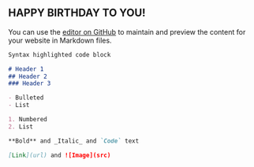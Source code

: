 ## HAPPY BIRTHDAY TO YOU!

You can use the [editor on GitHub](https://github.com/AYAMUTO/happy_birthday/edit/master/README.md) to maintain and preview the content for your website in Markdown files.


```markdown
Syntax highlighted code block

# Header 1
## Header 2
### Header 3

- Bulleted
- List

1. Numbered
2. List

**Bold** and _Italic_ and `Code` text

[Link](url) and ![Image](src)
```
